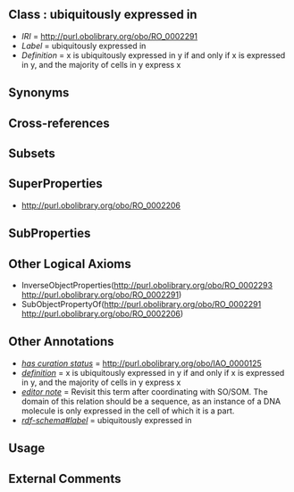 
## Class : ubiquitously expressed in

 * *IRI* = http://purl.obolibrary.org/obo/RO_0002291
 * *Label* = ubiquitously expressed in
 * *Definition* = x is ubiquitously expressed in y if and only if x is expressed in y, and the majority of cells in y express x

## Synonyms


## Cross-references


## Subsets


## SuperProperties

 * <http://purl.obolibrary.org/obo/RO_0002206>

## SubProperties


## Other Logical Axioms

 * InverseObjectProperties(<http://purl.obolibrary.org/obo/RO_0002293> <http://purl.obolibrary.org/obo/RO_0002291>)
 * SubObjectPropertyOf(<http://purl.obolibrary.org/obo/RO_0002291> <http://purl.obolibrary.org/obo/RO_0002206>)

## Other Annotations

 * *[has curation status](../../IAO/14/IAO_0000114.md)* = http://purl.obolibrary.org/obo/IAO_0000125
 * *[definition](../../IAO/15/IAO_0000115.md)* = x is ubiquitously expressed in y if and only if x is expressed in y, and the majority of cells in y express x
 * *[editor note](../../IAO/16/IAO_0000116.md)* = Revisit this term after coordinating with SO/SOM. The domain of this relation should be a sequence, as an instance of a DNA molecule is only expressed in the cell of which it is a part.
 * *[rdf-schema#label](../../el/rdf-schema#label.md)* = ubiquitously expressed in

## Usage


## External Comments

